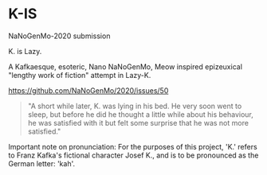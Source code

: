 # K-IS
NaNoGenMo-2020 submission

K. is Lazy.

A Kafkaesque, esoteric, Nano NaNoGenMo, Meow inspired epizeuxical "lengthy work of fiction" attempt in Lazy-K.

https://github.com/NaNoGenMo/2020/issues/50

> "A short while later, K. was lying in his bed. He very soon went to sleep, but before
> he did he thought a little while about his behaviour, he was satisfied
> with it but felt some surprise that he was not more satisfied."

Important note on pronunciation: For the purposes of this project, 'K.' refers to Franz Kafka's fictional character Josef K., and is to be pronounced as the German letter: 'kah'.

